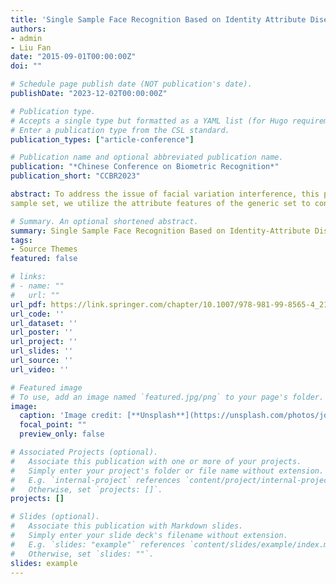 ```yaml
---
title: 'Single Sample Face Recognition Based on Identity Attribute Disentanglement and Adversarial Feature Augmentation'
authors:
- admin
- Liu Fan
date: "2015-09-01T00:00:00Z"
doi: ""

# Schedule page publish date (NOT publication's date).
publishDate: "2023-12-02T00:00:00Z"

# Publication type.
# Accepts a single type but formatted as a YAML list (for Hugo requirements).
# Enter a publication type from the CSL standard.
publication_types: ["article-conference"]

# Publication name and optional abbreviated publication name.
publication: "*Chinese Conference on Biometric Recognition*"
publication_short: "CCBR2023"

abstract: To address the issue of facial variation interference, this paper proposes a novel approach for single sample face recognition. Inspired by human visual perception, we introduce an attribute disentanglement module to separate identity features from attribute features using canonical correlation analysis. Due to the lack of attribute labels in the single
sample set, we utilize the attribute features of the generic set to construct the SOM attribute space. Then, we fine-tune the network by reducing the distance between the attribute features of single sample and the attribute space. Finally, we use feature adversarial augmentation module to generate more intra-class features and train more robust classifier. Experimental results on AR, LFW and FERET datasets show significant improvements in accuracy and generalization performance compared to other methods.

# Summary. An optional shortened abstract.
summary: Single Sample Face Recognition Based on Identity-Attribute Disentanglement and Adversarial Feature Augmentation.
tags:
- Source Themes
featured: false

# links:
# - name: ""
#   url: ""
url_pdf: https://link.springer.com/chapter/10.1007/978-981-99-8565-4_21
url_code: ''
url_dataset: ''
url_poster: ''
url_project: ''
url_slides: ''
url_source: ''
url_video: ''

# Featured image
# To use, add an image named `featured.jpg/png` to your page's folder. 
image:
  caption: 'Image credit: [**Unsplash**](https://unsplash.com/photos/jdD8gXaTZsc)'
  focal_point: ""
  preview_only: false

# Associated Projects (optional).
#   Associate this publication with one or more of your projects.
#   Simply enter your project's folder or file name without extension.
#   E.g. `internal-project` references `content/project/internal-project/index.md`.
#   Otherwise, set `projects: []`.
projects: []

# Slides (optional).
#   Associate this publication with Markdown slides.
#   Simply enter your slide deck's filename without extension.
#   E.g. `slides: "example"` references `content/slides/example/index.md`.
#   Otherwise, set `slides: ""`.
slides: example
---
```


